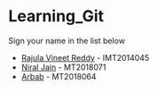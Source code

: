 # Learning_Git

Sign your name in the list below

- [Rajula Vineet Reddy](http://github.com/rajula96reddy/) - IMT2014045
- [Niral Jain](http://github.com/niraljain7/) - MT2018071
- [Arbab](http://github.com/Arbab64/) - MT2018064